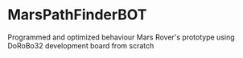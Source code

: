 # MarsPathFinderBOT
Programmed and optimized behaviour Mars Rover's prototype using DoRoBo32 development board from scratch
